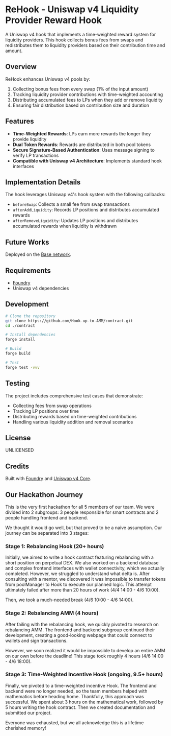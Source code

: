 # ReHook - Uniswap v4 Liquidity Provider Reward Hook

A Uniswap v4 hook that implements a time-weighted reward system for liquidity providers. This hook collects bonus fees from swaps and redistributes them to liquidity providers based on their contribution time and amount.

## Overview

ReHook enhances Uniswap v4 pools by:

1. Collecting bonus fees from every swap (1% of the input amount)
2. Tracking liquidity provider contributions with time-weighted accounting
3. Distributing accumulated fees to LPs when they add or remove liquidity
4. Ensuring fair distribution based on contribution size and duration

## Features

- **Time-Weighted Rewards**: LPs earn more rewards the longer they provide liquidity
- **Dual Token Rewards**: Rewards are distributed in both pool tokens
- **Secure Signature-Based Authentication**: Uses message signing to verify LP transactions
- **Compatible with Uniswap v4 Architecture**: Implements standard hook interfaces

## Implementation Details

The hook leverages Uniswap v4's hook system with the following callbacks:

- `beforeSwap`: Collects a small fee from swap transactions
- `afterAddLiquidity`: Records LP positions and distributes accumulated rewards
- `afterRemoveLiquidity`: Updates LP positions and distributes accumulated rewards when liquidity is withdrawn

## Future Works

Deployed on the [Base network](https://base.org/).

## Requirements

- [Foundry](https://getfoundry.sh/)
- Uniswap v4 dependencies

## Development

```bash
# Clone the repository
git clone https://github.com/Hook-up-to-AMM/contract.git
cd ./contract

# Install dependencies
forge install

# Build
forge build

# Test
forge test -vvv
```

## Testing

The project includes comprehensive test cases that demonstrate:

- Collecting fees from swap operations
- Tracking LP positions over time
- Distributing rewards based on time-weighted contributions
- Handling various liquidity addition and removal scenarios

## License

UNLICENSED

## Credits

Built with [Foundry](https://getfoundry.sh/) and [Uniswap v4 Core](https://github.com/Uniswap/v4-core).

## Our Hackathon Journey

This is the very first hackathon for all 5 members of our team. We were divided into 2 subgroups: 3 people responsible for smart contracts and 2 people handling frontend and backend.

We thought it would go well, but that proved to be a naive assumption. Our journey can be separated into 3 stages:

### Stage 1: Rebalancing Hook (20+ hours)
Initially, we aimed to write a hook contract featuring rebalancing with a short position on perpetual DEX. We also worked on a backend database and complex frontend interfaces with wallet connectivity, which we actually completed. However, we struggled to understand what delta is. After consulting with a mentor, we discovered it was impossible to transfer tokens from poolManager to Hook to execute our planned logic. This attempt ultimately failed after more than 20 hours of work (4/4 14:00 - 4/6 10:00).

Then, we took a much-needed break (4/6 10:00 - 4/6 14:00).

### Stage 2: Rebalancing AMM (4 hours) 
After failing with the rebalancing hook, we quickly pivoted to research on rebalancing AMM. The frontend and backend subgroup continued their development, creating a good-looking webpage that could connect to wallets and sign transactions.

However, we soon realized it would be impossible to develop an entire AMM on our own before the deadline! This stage took roughly 4 hours (4/6 14:00 - 4/6 18:00).

### Stage 3: Time-Weighted Incentive Hook (ongoing, 9.5+ hours)
Finally, we pivoted to a time-weighted incentive Hook. The frontend and backend were no longer needed, so the team members helped with mathematics before heading home. Thankfully, this approach was successful. We spent about 3 hours on the mathematical work, followed by 5 hours writing the hook contract. Then we created documentation and submitted our project.

Everyone was exhausted, but we all acknowledge this is a lifetime cherished memory!
